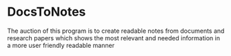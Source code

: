 # DocsToNotes
The auction of this program is to create readable notes from documents and research papers which shows the most relevant and needed information in a more user friendly readable manner
